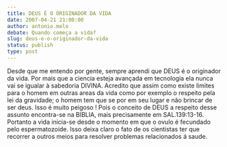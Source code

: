 ```yaml
---
title: DEUS É O ORIGINADOR DA VIDA
date: 2007-04-21 21:00:00
author: antonio.melo
debate: Quando começa a vida?
slug: deus-e-o-originador-da-vida
status: publish 
type: post
---
```


Desde que me entendo por gente, sempre aprendi que DEUS é o originador da vida. Por mais que a ciencia esteja avançada em tecnologia ela nunca vai se igualar à sabedoria DIVINA. Acredito que assim como existe limites para o homem em outras areas da vida como por exemplo o respeito pela lei da gravidade; o homem tem que se por em seu lugar e não brincar de ser deus. Isso é muito peigoso ! Pois o conceito de DEUS a respeito desse assunto encontra-se na BIBLIA, mais precisamente em SAL.139:13-16. Portanto a vida inicia-se desde o momento em que o ovulo é fecundado pelo espermatozoide. Isso deixa claro o fato de os cientistas ter que recorrer a outros meios para resolver problemas relacionados á saude.
